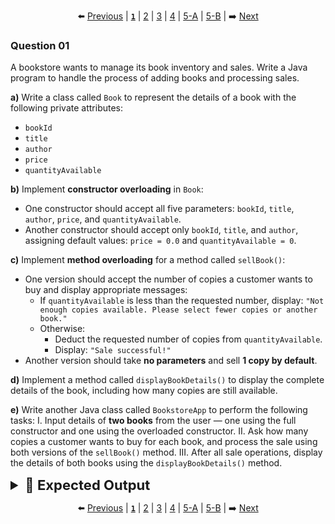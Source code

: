 <div align="center">

⬅️ [Previous](5-B.md) | [**`1`**](1.md) | [2](2.md) | [3](3.md) | [4](4.md) | [5-A](5-A.md) | [5-B](5-B.md) | ➡️ [Next](2.md)

</div>

### Question 01

A bookstore wants to manage its book inventory and sales. Write a Java program to handle the process of adding books and processing sales.

**a)** Write a class called `Book` to represent the details of a book with the following private attributes:

* `bookId`
* `title`
* `author`
* `price`
* `quantityAvailable`

**b)** Implement **constructor overloading** in `Book`:
* One constructor should accept all five parameters: `bookId`, `title`, `author`, `price`, and `quantityAvailable`.
* Another constructor should accept only `bookId`, `title`, and `author`, assigning default values: `price = 0.0` and `quantityAvailable = 0`.

**c)** Implement **method overloading** for a method called `sellBook()`:
* One version should accept the number of copies a customer wants to buy and display appropriate messages:
  * If `quantityAvailable` is less than the requested number, display:
    `"Not enough copies available. Please select fewer copies or another book."`
  * Otherwise:
    * Deduct the requested number of copies from `quantityAvailable`.
    * Display: `"Sale successful!"`
* Another version should take **no parameters** and sell **1 copy by default**.

**d)** Implement a method called `displayBookDetails()` to display the complete details of the book, including how many copies are still available.

**e)** Write another Java class called `BookstoreApp` to perform the following tasks:
I. Input details of **two books** from the user — one using the full constructor and one using the overloaded constructor.
II. Ask how many copies a customer wants to buy for each book, and process the sale using both versions of the `sellBook()` method.
III. After all sale operations, display the details of both books using the `displayBookDetails()` method.

<details>
  <summary style="font-size:22px; font-weight:bold">🌟 Expected Output</summary>

  ```yaml
  Enter details for first book:
  Book ID: B201
  Title: Java Essentials
  Author: Alice Smith
  Price: 3500.0
  Quantity Available: 10

  Enter details for second book:
  Book ID: B202
  Title: OOP in Practice
  Author: Bob Lee

  How many copies to buy from Book 1? 4
  Sale successful!
  Buying 1 copy from Book 2 by default:
  Not enough copies available. Please select fewer copies or another book.

  Final Book Details:
  Book ID: B201
  Title: Java Essentials
  Author: Alice Smith
  Price: 3500.0
  Quantity Available: 6
  ------------------------------
  Book ID: B202
  Title: OOP in Practice
  Author: Bob Lee
  Price: 0.0
  Quantity Available: 0
  ------------------------------
  ```

</details>

<div align="center">

⬅️ [Previous](5-B.md) | [**`1`**](1.md) | [2](2.md) | [3](3.md) | [4](4.md) | [5-A](5-A.md) | [5-B](5-B.md) | ➡️ [Next](2.md)

</div>